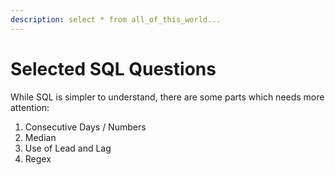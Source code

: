 ```yaml
---
description: select * from all_of_this_world...
---
```


# Selected SQL Questions

While SQL is simpler to understand, there are some parts which needs more attention:

1. Consecutive Days / Numbers
2. Median
3. Use of Lead and Lag
4. Regex

